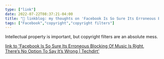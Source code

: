 ```yaml
---
type: ["link"]
date: 2022-07-22T08:37:21-04:00
title: "🔗 linkblog: my thoughts on 'Facebook Is So Sure Its Erroneous Blocking Of Music Is Right, There’s No Option To Say It’s Wrong | Techdirt'"
tags: ["Facebook","copyright","copyright filters"]
---
```

Intellectual property is important, but copyright filters are an absolute mess.
 

[link to 'Facebook Is So Sure Its Erroneous Blocking Of Music Is Right, There’s No Option To Say It’s Wrong | Techdirt'](https://www.techdirt.com/2022/07/21/facebook-is-so-sure-its-erroneous-blocking-of-music-is-right-theres-no-option-to-say-its-wrong/)
